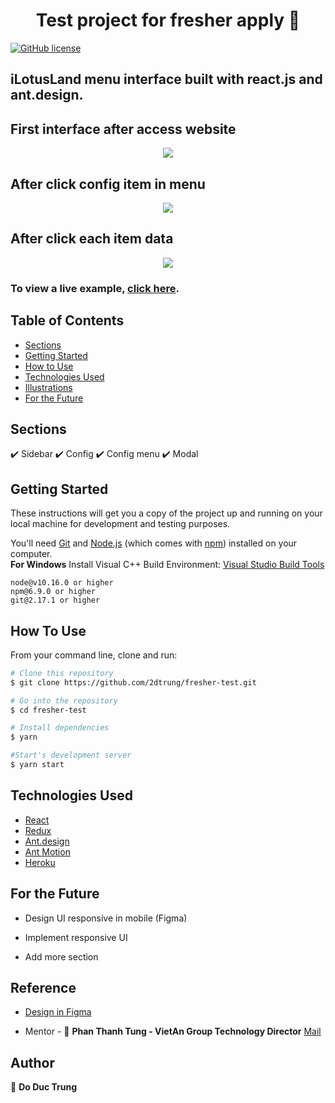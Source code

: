 <h1 align="center">Test project for fresher apply 👋</h1>
<a href="https://github.com/2dtrung/personal-portfolio/blob/main/LICENSE"><img alt="GitHub license" src="https://img.shields.io/github/license/2dtrung/personal-portfolio"></a>

## iLotusLand menu interface built with react.js and ant.design.

## First interface after access website
<p align="center">
  <kbd>
    <img src="https://github.com/2dtrung/personal-portfolio/blob/master/picture1.PNG"></img>
  </kbd>
</p>

## After click config item in menu
<p align="center">
  <kbd>
    <img src="https://github.com/2dtrung/personal-portfolio/blob/master/picture2.PNG"></img>
  </kbd>
</p>

## After click each item data
<p align="center">
  <kbd>
    <img src="https://github.com/2dtrung/personal-portfolio/blob/master/picture3.PNG"></img>
  </kbd>
</p>

### To view a live example, **[click here](https://fresher-ilotusland.herokuapp.com)**.

## Table of Contents

-   [Sections](#sections)
-   [Getting Started](#getting-started)
-   [How to Use](#how-to-use)
-   [Technologies Used](#technologies-used)
-   [Illustrations](#illustrations)
-   [For the Future](#for-the-future)

## Sections

✔️ Sidebar
✔️ Config
✔️ Config menu
✔️ Modal 

## Getting Started

These instructions will get you a copy of the project up and running on your local machine for development and testing purposes.

You'll need [Git](https://git-scm.com) and [Node.js](https://nodejs.org/en/download/) (which comes with [npm](http://npmjs.com)) installed on your computer.
<br>
**For Windows** Install Visual C++ Build Environment: [Visual Studio Build Tools](https://visualstudio.microsoft.com/thank-you-downloading-visual-studio/?sku=BuildTools)

```
node@v10.16.0 or higher
npm@6.9.0 or higher
git@2.17.1 or higher
```

## How To Use

From your command line, clone and run:

```bash
# Clone this repository
$ git clone https://github.com/2dtrung/fresher-test.git

# Go into the repository
$ cd fresher-test

# Install dependencies
$ yarn

#Start's development server
$ yarn start
```

## Technologies Used

-   [React](https://reactjs.org/)
-   [Redux](https://redux.js.org/)
-   [Ant.design](https://ant.design/)
-   [Ant Motion](https://motion.ant.design/)
-   [Heroku](https://www.heroku.com/)

## For the Future

-   Design UI responsive in mobile (Figma)

-   Implement responsive UI

-   Add more section

## Reference

-   [Design in Figma](https://www.figma.com/file/AsBGpHVHYSas6w7W5hfm9z/Fresher_Test?node-id=0%3A1)

-   Mentor - 👤 **Phan Thanh Tung - VietAn Group Technology Director** [Mail](tung.phan@vietan-software.com)

## Author

👤 **Do Duc Trung**